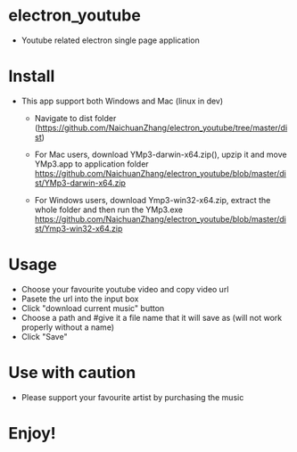 # electron_youtube
* Youtube related electron single page application

# Install
* This app support both Windows and Mac (linux in dev)
  - Navigate to dist folder (https://github.com/NaichuanZhang/electron_youtube/tree/master/dist)
  - For Mac users, download YMp3-darwin-x64.zip(), upzip it and move YMp3.app to application folder
    https://github.com/NaichuanZhang/electron_youtube/blob/master/dist/YMp3-darwin-x64.zip
    
  - For Windows users, download Ymp3-win32-x64.zip, extract the whole folder and then run the YMp3.exe
    https://github.com/NaichuanZhang/electron_youtube/blob/master/dist/Ymp3-win32-x64.zip
    
# Usage 
  - Choose your favourite youtube video and copy video url
  - Pasete the url into the input box
  - Click "download current music" button 
  - Choose a path and #give it a file name that it will save as (will not work properly without a name)
  - Click "Save"

# Use with caution
  - Please support your favourite artist by purchasing the music

# Enjoy!

